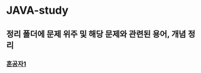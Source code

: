 # JAVA-study

## 정리 폴더에 문제 위주 및 해당 문제와 관련된 용어, 개념 정리

### [혼공자1](https://github.com/jinseonyeong087-ship-it/java-study/blob/main/%EC%A0%95%EB%A6%AC/%ED%98%BC%EA%B3%B5%EC%9E%901.md) 
